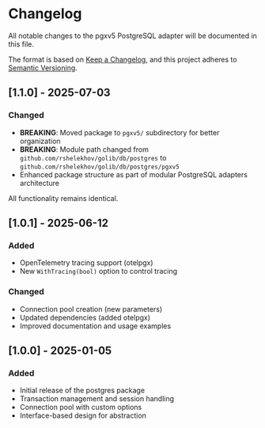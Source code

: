 # Changelog

All notable changes to the pgxv5 PostgreSQL adapter will be documented in this file.

The format is based on [Keep a Changelog](https://keepachangelog.com/en/1.0.0/),
and this project adheres to [Semantic Versioning](https://semver.org/spec/v2.0.0.html).

## [1.1.0] - 2025-07-03

### Changed

- **BREAKING**: Moved package to `pgxv5/` subdirectory for better organization
- **BREAKING**: Module path changed from `github.com/rshelekhov/golib/db/postgres` to `github.com/rshelekhov/golib/db/postgres/pgxv5`
- Enhanced package structure as part of modular PostgreSQL adapters architecture

All functionality remains identical.

## [1.0.1] - 2025-06-12

### Added

- OpenTelemetry tracing support (otelpgx)
- New `WithTracing(bool)` option to control tracing

### Changed

- Connection pool creation (new parameters)
- Updated dependencies (added otelpgx)
- Improved documentation and usage examples

## [1.0.0] - 2025-01-05

### Added

- Initial release of the postgres package
- Transaction management and session handling
- Connection pool with custom options
- Interface-based design for abstraction
